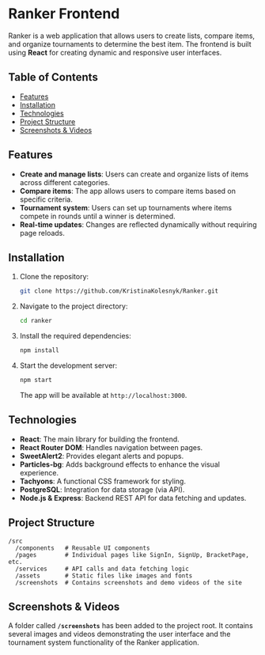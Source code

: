 # Ranker Frontend

Ranker is a web application that allows users to create lists, compare items, and organize tournaments to determine the best item. The frontend is built using **React** for creating dynamic and responsive user interfaces.

## Table of Contents

- [Features](#features)
- [Installation](#installation)
- [Technologies](#technologies)
- [Project Structure](#project-structure)
- [Screenshots & Videos](#screenshots--videos)

## Features

- **Create and manage lists**: Users can create and organize lists of items across different categories.
- **Compare items**: The app allows users to compare items based on specific criteria.
- **Tournament system**: Users can set up tournaments where items compete in rounds until a winner is determined.
- **Real-time updates**: Changes are reflected dynamically without requiring page reloads.

## Installation

1. Clone the repository:

   ```bash
   git clone https://github.com/KristinaKolesnyk/Ranker.git
   ```

2. Navigate to the project directory:

   ```bash
   cd ranker
   ```

3. Install the required dependencies:

   ```bash
   npm install
   ```

4. Start the development server:

   ```bash
   npm start
   ```

   The app will be available at `http://localhost:3000`.

## Technologies

- **React**: The main library for building the frontend.
- **React Router DOM**: Handles navigation between pages.
- **SweetAlert2**: Provides elegant alerts and popups.
- **Particles-bg**: Adds background effects to enhance the visual experience.
- **Tachyons**: A functional CSS framework for styling.
- **PostgreSQL**: Integration for data storage (via API).
- **Node.js & Express**: Backend REST API for data fetching and updates.

## Project Structure

```
/src
  /components   # Reusable UI components
  /pages        # Individual pages like SignIn, SignUp, BracketPage, etc.
  /services     # API calls and data fetching logic
  /assets       # Static files like images and fonts
  /screenshots  # Contains screenshots and demo videos of the site
```

## Screenshots & Videos

A folder called **`/screenshots`** has been added to the project root. It contains several images and videos demonstrating the user interface and the tournament system functionality of the Ranker application.

